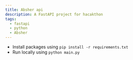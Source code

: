```yaml
---
title: Absher api
description: A FastAPI project for hacakthon
tags:
  - fastapi
  - python
  - Absher
---
```


- Install packages using `pip install -r requirements.txt`
- Run locally using `python main.py`
